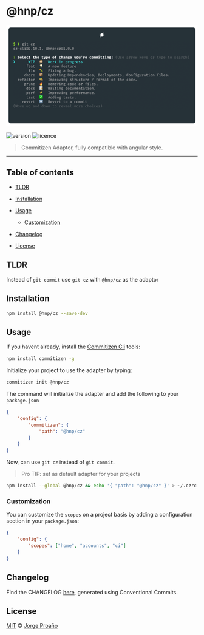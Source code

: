 # @hnp/cz

![hero](https://raw.githubusercontent.com/MechanicalHuman/hnp-utilities/master/packages/commitizen-adapter/hero.png)

![version](https://img.shields.io/npm/v/@hnp/cz.svg)
![licence](https://img.shields.io/npm/l/@hnp/cz.svg)

> Commitizen Adaptor, fully compatible with angular style.

---

## Table of contents

-   [TLDR](#tldr)

-   [Installation](#installation)

-   [Usage](#usage)

    -   [Customization](#customization)

-   [Changelog](#changelog)

-   [License](#license)

## TLDR

Instead of `git commit` use `git cz` with `@hnp/cz` as the adaptor

## Installation

```sh
npm install @hnp/cz --save-dev
```

## Usage

If you havent already, install the [Commitizen Cli](commitizen/cz-cli) tools:

```bash
npm install commitizen -g
```

Initialize your project to use the adapter by typing:

```bash
commitizen init @hnp/cz
```

The command will initialize the adapter and add the following to your `package.json`

```json
{
    "config": {
        "commitizen": {
            "path": "@hnp/cz"
        }
    }
}
```

Now, can use `git cz` instead of `git commit`.

> Pro TIP: set as default adapter for your projects

```bash
npm install --global @hnp/cz && echo '{ "path": "@hnp/cz" }' > ~/.czrc
```

### Customization

You can customize the `scopes` on a project basis by adding a configuration section in your `package.json`:

```json
{
    "config": {
        "scopes": ["home", "accounts", "ci"]
    }
}
```

## Changelog

Find the CHANGELOG [here](CHANGELOG.md), generated using Conventional Commits.

## License

[MIT](LICENSE) © [Jorge Proaño](https://www.hidden-node-problem.com)
